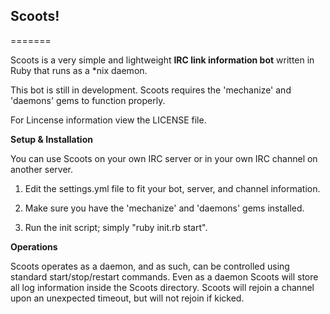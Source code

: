 ## Scoots!
=======

Scoots is a very simple and lightweight **IRC link information bot** written in Ruby that runs as a *nix daemon.

This bot is still in development. Scoots requires the 'mechanize' and 'daemons' gems to function properly.

For Lincense information view the LICENSE file.


**Setup & Installation**

You can use Scoots on your own IRC server or in your own IRC channel on another server.

1. Edit the settings.yml file to fit your bot, server, and channel information.

2. Make sure you have the 'mechanize' and 'daemons' gems installed.

3. Run the init script; simply "ruby init.rb start".


**Operations**

Scoots operates as a daemon, and as such, can be controlled using standard start/stop/restart commands. Even as a daemon Scoots will store all log information inside the Scoots directory. Scoots will rejoin a channel upon an unexpected timeout, but will not rejoin if kicked.
